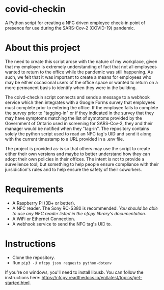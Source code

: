 # covid-checkin
A Python script for creating a NFC driven employee check-in point of presence for use during the SARS-Cov-2 (COVID-19) pandemic.

# About this project
The need to create this script arose with the nature of my workplace, given that my employer is extremely understanding of fact that not all employees wanted to return to the office while the pandemic was still happening. As such, we felt that it was important to create a means for employees who may be either occasional users of the office space or wanted to return on a more permanent basis to identify when they were in the building. 

The coivd-checkin script connects and sends a message to a webhook service which then integrates with a Google Forms survey that employees must complete prior to entering the office. If the employee fails to complete the survey prior to "tagging-in" or if they indicated in the survey that they may have symptoms matching the list of symptoms provided by the Government of Ontario used in screening for SARS-Cov-2, they and their manager would be notified when they "tag-in". The repository contains solely the python script used to read an NFC tag's UID and send it along with the current timestamp to a URL provided in a .env file.

The project is provided as-is so that others may use the script to create either their own versions and maybe to better understand how they can adopt their own policies in their offices. The intent is not to provide a surveilence tool, but something to help people ensure compliance with their jursidiction's rules and to help ensure the safety of their coworkers.

# Requirements
- A Raspberry Pi (3B+ or better).
- A NFC reader. The Sony RC-S380 is recommended.
  *You should be able to use any NFC reader listed in the nfcpy library's documentation.*
- A WiFi or Ethernet Connection.
- A webhook service to send the NFC tag's UID to.

# Instructions
- Clone the repository.
- Run `pip3 -U nfcpy json requests python-dotenv`

If you're on windows, you'll need to install libusb. You can follow the instructions here: https://nfcpy.readthedocs.io/en/latest/topics/get-started.html.
